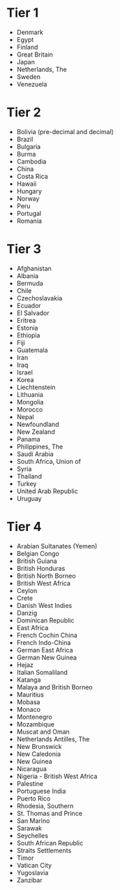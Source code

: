 # Tier 1
* Denmark
* Egypt
* Finland
* Great Britain
* Japan
* Netherlands, The
* Sweden
* Venezuela
# Tier 2
* Bolivia (pre-decimal and decimal)
* Brazil
* Bulgaria
* Burma
* Cambodia
* China
* Costa Rica
* Hawaii
* Hungary
* Norway
* Peru
* Portugal
* Romania
# Tier 3
* Afghanistan
* Albania
* Bermuda
* Chile
* Czechoslavakia
* Ecuador
* El Salvador
* Eritrea
* Estonia
* Ethiopia
* Fiji
* Guatemala
* Iran
* Iraq
* Israel
* Korea
* Liechtenstein
* Lithuania
* Mongolia
* Morocco
* Nepal
* Newfoundland
* New Zealand
* Panama
* Philippines, The
* Saudi Arabia
* South Africa, Union of
* Syria
* Thailand
* Turkey
* United Arab Republic
* Uruguay
# Tier 4
* Arabian Sultanates (Yemen)
* Belgian Congo
* British Guiana
* British Honduras
* British North Borneo
* British West Africa
* Ceylon
* Crete
* Danish West Indies
* Danzig
* Dominican Republic
* East Africa
* French Cochin China
* French Indo-China
* German East Africa
* German New Guinea
* Hejaz
* Italian Somaliland
* Katanga
* Malaya and British Borneo
* Mauritius
* Mobasa
* Monaco
* Montenegro
* Mozambique
* Muscat and Oman
* Netherlands Antilles, The
* New Brunswick
* New Caledonia
* New Guinea
* Nicaragua
* Nigeria - British West Africa
* Palestine
* Portuguese India
* Puerto Rico
* Rhodesia, Southern
* St. Thomas and Prince
* San Marino
* Sarawak
* Seychelles
* South African Republic
* Straits Settlements
* Timor
* Vatican City
* Yugoslavia
* Zanzibar
